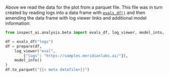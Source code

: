
Above we read the data for the plot from a parquet file. This file was in turn created by reading logs into a data frame with [`evals_df()`](https://inspect.aisi.org.uk/reference/inspect_ai.analysis.html#evals_df) and then amending the data frame with log viewer links and additional model information:

```python
from inspect_ai.analysis.beta import evals_df, log_viewer, model_into, prepare

df = evals_df("logs")
df = prepare(df, 
    log_viewer("eval", 
        {"logs": "https://samples.meridianlabs.ai/"}),
    model_info()
)
df.to_parquet("{{< meta datafile>}}")
```
